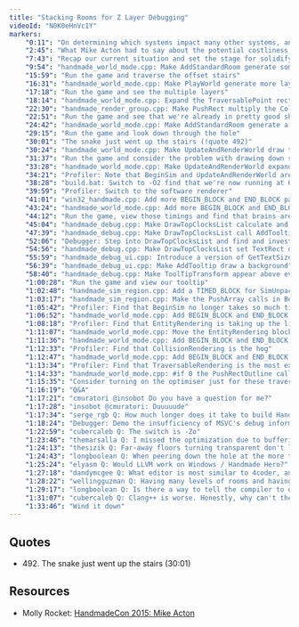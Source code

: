 ```yaml
---
title: "Stacking Rooms for Z Layer Debugging"
videoId: "N0K0eHnVc1Y"
markers:
    "0:11": "On determining which systems impact many other systems, and solidifying them early on"
    "2:45": "What Mike Acton had to say about the potential costliness of some game design decisions [see Resources, Molly Rocket]"
    "7:43": "Recap our current situation and set the stage for solidifying Z"
    "9:54": "handmade_world_mode.cpp: Make AddStandardRoom generate some stairs"
    "15:59": "Run the game and traverse the offset stairs"
    "16:31": "handmade_world_mode.cpp: Make PlayWorld generate more layers of rooms"
    "17:18": "Run the game and see the multiple layers"
    "18:14": "handmade_world_mode.cpp: Expand the TraversablePoint rectangles to fill the tiles and give them outlines"
    "22:30": "handmade_render_group.cpp: Make PushRect multiply the Color by GlobalAlpha"
    "22:51": "Run the game and see that we're already in pretty good shape, but need to more clearly specify Z"
    "24:42": "handmade_world_mode.cpp: Make AddStandardRoom generate a hole in the ground"
    "29:15": "Run the game and look down through the hole"
    "30:01": "The snake just went up the stairs (!quote 492)"
    "30:24": "handmade_world_mode.cpp: Make UpdateAndRenderWorld draw the tiles green"
    "31:37": "Run the game and consider the problem with drawing down so far"
    "33:28": "handmade_world_mode.cpp: Make UpdateAndRenderWorld expand FadeBottomStartZ and FadeBottomEndZ"
    "34:21": "Profiler: Note that BeginSim and UpdateAndRenderWorld are slow"
    "38:28": "build.bat: Switch to -O2 find that we're now running at 60 FPS"
    "39:59": "Profiler: Switch to the software renderer"
    "41:01": "win32_handmade.cpp: Add more BEGIN_BLOCK and END_BLOCK pairs in Win32DisplayBufferInWindow"
    "43:24": "handmade_world_mode.cpp: Add more BEGIN_BLOCK and END_BLOCK pairs in UpdateAndRenderWorld"
    "44:12": "Run the game, view those timings and find that brains are not taking much time"
    "45:04": "handmade_debug.cpp: Make DrawTopClocksList calculate and display a cumulative percentage"
    "47:39": "handmade_debug.cpp: Make DrawTopClocksList call AddTooltip to draw this percentage"
    "52:06": "Debugger: Step into DrawTopClocksList and find and investigate why our TextRect is not valid"
    "54:56": "handmade_debug.cpp: Make DrawTopClocksList set TextRect off GetTextSize"
    "55:59": "handmade_debug_ui.cpp: Introduce a version of GetTextSize that takes a v2 At"
    "56:39": "handmade_debug_ui.cpp: Make AddTooltip draw a background"
    "58:40": "handmade_debug.cpp: Make ToolTipTransform appear above everything"
    "1:00:28": "Run the game and view our tooltip"
    "1:02:48": "handmade_sim_region.cpp: Add a TIMED_BLOCK for SimUnpack in BeginSim"
    "1:03:17": "handmade_sim_region.cpp: Make the PushArray calls in BeginSim do NoClear, and check that all of the necessary data is initialised"
    "1:05:42": "Profiler: Find that BeginSim no longer takes so much time"
    "1:06:52": "handmade_world_mode.cpp: Add BEGIN_BLOCK and END_BLOCK pairs for EntityRendering and EntityPhysics in UpdateAndRenderWorld"
    "1:08:18": "Profiler: Find that EntityRendering is taking up the lion's share of the time"
    "1:11:07": "handmade_world_mode.cpp: Move the EntityRendering block down to look only at the Piece list"
    "1:11:36": "handmade_world_mode.cpp: Add BEGIN_BLOCK and END_BLOCK pairs for CollisionRendering, VectorClear, and HitpointRendering in UpdateAndRenderWorld"
    "1:12:33": "Profiler: Find that CollisionRendering is the hog"
    "1:12:47": "handmade_world_mode.cpp: Add BEGIN_BLOCK and END_BLOCK pairs for VolumeRendering and TraversableRendering in UpdateAndRenderWorld"
    "1:13:34": "Profiler: Find that TraversableRendering is the most expensive"
    "1:14:33": "handmade_world_mode.cpp: #if 0 the PushRectOutline calls for the traversables"
    "1:15:35": "Consider turning on the optimiser just for these traversable drawing routines or blowing out the PushRect functions to be more explicit"
    "1:16:19": "Q&A"
    "1:17:21": "cmuratori @insobot Do you have a question for me?"
    "1:17:28": "insobot @cmuratori: Duuuuude"
    "1:17:34": "serge_rgb Q: How much longer does it take to build Handmade Hero with release optimizations?"
    "1:18:24": "Debugger: Demo the insufficiency of MSVC's debug information in optimised builds"
    "1:22:59": "cubercaleb Q: The switch is -Zo"
    "1:23:46": "themarsalla Q: I missed the optimization due to buffering but I caught some stuff about the clear being bloated, but didn't catch what the fix was?"
    "1:24:13": "thesizik Q: Far-away floors turning transparent don't look quite right since you can see through them"
    "1:24:43": "longboolean Q: When peering down the hole at the more transparent layers, you can see characters through those ground layers. My guess is you would want to mix with a \"fog color\" instead of just making the tiles transparent?"
    "1:25:24": "elyasm Q: Would LLVM work on Windows / Handmade Hero?"
    "1:27:18": "dandymcgee Q: What editor is most similar to 4coder, and how long did it take to pick it up?"
    "1:28:22": "wellingguzman Q: Having many levels of rooms and having entities in each level actively executing, wouldn't that be heavy / expensive? Or have you think in a performance solution or a level limitation?"
    "1:29:17": "longboolean Q: Is there a way to tell the compiler to optimize just a particular section of the code? If not, how would you work around that?"
    "1:31:07": "cubercaleb Q: Clang++ is worse. Honestly, why can't the PDB just say \"Hey, you are at this instruction? Okay, the value is in this register / address or whatever\"?"
    "1:33:46": "Wind it down"
---
```


## Quotes

* 492\. The snake just went up the stairs (30:01)

## Resources

* Molly Rocket: [HandmadeCon 2015: Mike Acton](https://mollyrocket.com/news_0035.html)
